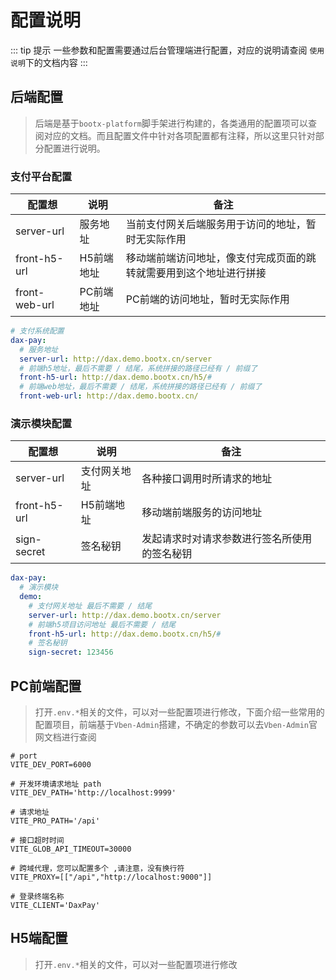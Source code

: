 # 配置说明

::: tip 提示
一些参数和配置需要通过后台管理端进行配置，对应的说明请查阅 `使用说明`下的文档内容
:::

## 后端配置

>  后端是基于`bootx-platform`脚手架进行构建的，各类通用的配置项可以查阅对应的文档。而且配置文件中针对各项配置都有注释，所以这里只针对部分配置进行说明。

### 支付平台配置

| 配置想           | 说明     | 备注                                |
|---------------|--------|-----------------------------------|
| server-url    | 服务地址   | 当前支付网关后端服务用于访问的地址，暂时无实际作用         |
| front-h5-url  | H5前端地址 | 移动端前端访问地址，像支付完成页面的跳转就需要用到这个地址进行拼接 |
| front-web-url | PC前端地址 | PC前端的访问地址，暂时无实际作用                 |


```yaml
# 支付系统配置
dax-pay:
  # 服务地址
  server-url: http://dax.demo.bootx.cn/server
  # 前端h5地址，最后不需要 / 结尾，系统拼接的路径已经有 / 前缀了
  front-h5-url: http://dax.demo.bootx.cn/h5/#
  # 前端web地址，最后不需要 / 结尾，系统拼接的路径已经有 / 前缀了
  front-web-url: http://dax.demo.bootx.cn/
```

### 演示模块配置

| 配置想          | 说明     | 备注                     |
|--------------|--------|------------------------|
| server-url   | 支付网关地址 | 各种接口调用时所请求的地址          |
| front-h5-url | H5前端地址 | 移动端前端服务的访问地址           |
| sign-secret  | 签名秘钥   | 发起请求时对请求参数进行签名所使用的签名秘钥 |

```yaml
dax-pay:
  # 演示模块
  demo:
    # 支付网关地址 最后不需要 / 结尾
    server-url: http://dax.demo.bootx.cn/server
    # 前端h5项目访问地址 最后不需要 / 结尾
    front-h5-url: http://dax.demo.bootx.cn/h5/#
    # 签名秘钥
    sign-secret: 123456
```

## PC前端配置

>  打开`.env.*`相关的文件，可以对一些配置项进行修改，下面介绍一些常用的配置项目，前端基于`Vben-Admin`搭建，不确定的参数可以去`Vben-Admin`官网文档进行查阅

```properties
# port
VITE_DEV_PORT=6000

# 开发环境请求地址 path
VITE_DEV_PATH='http://localhost:9999'

# 请求地址
VITE_PRO_PATH='/api'

# 接口超时时间
VITE_GLOB_API_TIMEOUT=30000

# 跨域代理，您可以配置多个 ,请注意，没有换行符
VITE_PROXY=[["/api","http://localhost:9000"]]

# 登录终端名称
VITE_CLIENT='DaxPay'
```

## H5端配置
> 打开`.env.*`相关的文件，可以对一些配置项进行修改

